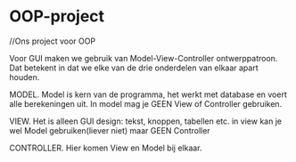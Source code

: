 OOP-project
===========

//Ons project voor OOP

Voor GUI maken we gebruik van Model-View-Controller ontwerppatroon. 
Dat betekent in dat we elke van de drie onderdelen van elkaar apart houden.

MODEL.
Model is kern van de programma, het werkt met database en voert alle berekeningen uit.
In model mag je GEEN View of Controller gebruiken.

VIEW.
Het is alleen GUI design: tekst, knoppen, tabellen etc.
in view kan je wel Model gebruiken(liever niet) maar GEEN Controller

CONTROLLER.
Hier komen View en Model bij elkaar.

